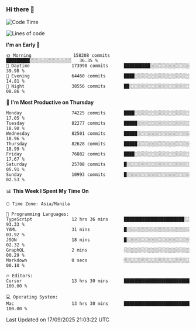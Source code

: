 ### Hi there 👋

<!--START_SECTION:waka-->
![Code Time](http://img.shields.io/badge/Code%20Time-6%2C274%20hrs%2023%20mins-blue)

![Lines of code](https://img.shields.io/badge/From%20Hello%20World%20I%27ve%20Written-146.5%20million%20lines%20of%20code-blue)

**I'm an Early 🐤** 

```text
🌞 Morning                158208 commits      █████████░░░░░░░░░░░░░░░░   36.35 % 
🌆 Daytime                173990 commits      ██████████░░░░░░░░░░░░░░░   39.98 % 
🌃 Evening                64460 commits       ████░░░░░░░░░░░░░░░░░░░░░   14.81 % 
🌙 Night                  38556 commits       ██░░░░░░░░░░░░░░░░░░░░░░░   08.86 % 
```
📅 **I'm Most Productive on Thursday** 

```text
Monday                   74225 commits       ████░░░░░░░░░░░░░░░░░░░░░   17.05 % 
Tuesday                  82277 commits       █████░░░░░░░░░░░░░░░░░░░░   18.90 % 
Wednesday                82501 commits       █████░░░░░░░░░░░░░░░░░░░░   18.96 % 
Thursday                 82628 commits       █████░░░░░░░░░░░░░░░░░░░░   18.99 % 
Friday                   76882 commits       ████░░░░░░░░░░░░░░░░░░░░░   17.67 % 
Saturday                 25708 commits       █░░░░░░░░░░░░░░░░░░░░░░░░   05.91 % 
Sunday                   10993 commits       █░░░░░░░░░░░░░░░░░░░░░░░░   02.53 % 
```


📊 **This Week I Spent My Time On** 

```text
🕑︎ Time Zone: Asia/Manila

💬 Programming Languages: 
TypeScript               12 hrs 36 mins      ███████████████████████░░   93.33 % 
YAML                     31 mins             █░░░░░░░░░░░░░░░░░░░░░░░░   03.92 % 
JSON                     18 mins             █░░░░░░░░░░░░░░░░░░░░░░░░   02.32 % 
GraphQL                  2 mins              ░░░░░░░░░░░░░░░░░░░░░░░░░   00.29 % 
Markdown                 0 secs              ░░░░░░░░░░░░░░░░░░░░░░░░░   00.10 % 

🔥 Editors: 
Cursor                   13 hrs 30 mins      █████████████████████████   100.00 % 

💻 Operating System: 
Mac                      13 hrs 30 mins      █████████████████████████   100.00 % 
```


 Last Updated on 17/09/2025 21:03:22 UTC
<!--END_SECTION:waka-->


<!--
**rad182/rad182** is a ✨ _special_ ✨ repository because its `README.md` (this file) appears on your GitHub profile.

Here are some ideas to get you started:

- 🔭 I’m currently working on ...
- 🌱 I’m currently learning ...
- 👯 I’m looking to collaborate on ...
- 🤔 I’m looking for help with ...
- 💬 Ask me about ...
- 📫 How to reach me: ...
- 😄 Pronouns: ...
- ⚡ Fun fact: ...
-->
